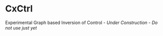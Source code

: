 # CxCtrl

Experimental Graph based Inversion of Control - *Under Construction - Do not use just yet*

